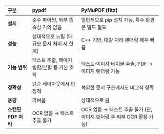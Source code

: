 | 구분                | pypdf                                      | PyMuPDF (fitz)                                                        |
| :------------------ | :----------------------------------------- | :-------------------------------------------------------------------- |
| **설치**            | 순수 파이썬, 외부 종속성 거의 없음         | 일반적으로 pip 설치 가능, 특수 환경은 빌드 필요                       |
| **성능**            | 상대적으로 느림 (대규모 문서 처리 시 한계) | C++ 기반, 대량 처리·렌더링 매우 빠름                                  |
| **기능 범위**       | 텍스트 추출, 페이지 병합/분할 등 기본 조작 | 텍스트·이미지·테이블 추출, PDF → 이미지 렌더링 가능                   |
| **정확성**          | 단순 레이아웃에서 안정적                   | 복잡한 문서 구조에서도 비교적 정확                                    |
| **용량**            | 가벼움                                     | 상대적으로 큼                                                         |
| **스캔된 PDF 처리** | OCR 없음 → 텍스트 추출 불가                | OCR 없음 → 텍스트 추출 불가 (단, 이미지 렌더링 후 외부 OCR 활용 가능) |

